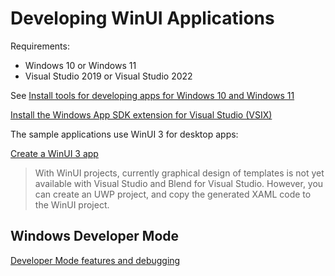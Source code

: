 # Developing WinUI Applications

Requirements:

* Windows 10 or Windows 11
* Visual Studio 2019 or Visual Studio 2022

See [Install tools for developing apps for Windows 10 and Windows 11](https://docs.microsoft.com/windows/apps/windows-app-sdk/set-up-your-development-environment)

[Install the Windows App SDK extension for Visual Studio (VSIX)](https://docs.microsoft.com/en-us/windows/apps/windows-app-sdk/set-up-your-development-environment?tabs=vs-2022#2-install-the-windows-app-sdk-extension-for-visual-studio-vsix)

The sample applications use WinUI 3 for desktop apps:

[Create a WinUI 3 app](https://docs.microsoft.com/windows/apps/winui/winui3/create-your-first-winui3-app?pivots=winui3-packaged-csharp)

> With WinUI projects, currently graphical design of templates is not yet available with Visual Studio and Blend for Visual Studio. However, you can create an UWP project, and copy the generated XAML code to the WinUI project.

## Windows Developer Mode

[Developer Mode features and debugging](https://docs.microsoft.com/windows/apps/get-started/developer-mode-features-and-debugging)
